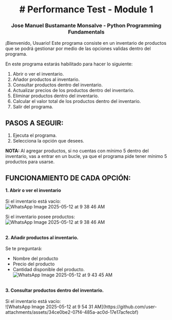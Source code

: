 <h1 align="center"># Performance Test - Module 1</h1>
<h3 align="center">Jose Manuel Bustamante Monsalve - Python Programming Fundamentals</h3>

¡Bienvenido, Usuario! Este programa consiste en un inventario de productos que se podrá gestionar por medio de las opciones validas dentro del programa.

En este programa estarás habilitado para hacer lo siguiente:

  1. Abrir o ver el inventario.
  2. Añador productos al inventario.
  3. Consultar productos dentro del inventario.
  4. Actualizar precios de los productos dentro del inventario.
  5. Eliminar productos dentro del inventario.
  6. Calcular el valor total de los productos dentro del inventario.
  7. Salir del programa.

<b><h2>PASOS A SEGUIR:</h2></b>
  1. Ejecuta el programa.
  2. Selecciona la opción que desees.<br>
  
  <b>NOTA: </b>Al agregar productos, si no cuentas con mínimo 5 dentro del inventario, vas a entrar en un bucle, ya que el programa pide tener mínimo 5 productos para usarse.

  
<b><h2>FUNCIONAMIENTO DE CADA OPCIÓN:</h2></b>
<b>1. Abrir o ver el inventario</b><br><br>
Si el inventario está vacío:<br> ![WhatsApp Image 2025-05-12 at 9 38 46 AM](https://github.com/user-attachments/assets/5f302e98-565d-4281-afb5-a68f293735fb)<br>

Si el inventario posee productos:<br> ![WhatsApp Image 2025-05-12 at 9 38 46 AM](https://github.com/user-attachments/assets/33634675-9852-4814-8d92-cd41368a8735)<br><br>

<b>2. Añadir productos al inventario.<br><br></b>
Se te preguntará: 
  - Nombre del producto
  - Precio del producto
  - Cantidad disponible del producto.<br>
![WhatsApp Image 2025-05-12 at 9 43 45 AM](https://github.com/user-attachments/assets/d1d3765f-1b49-4409-9bbd-790943cac6a0)
<br>
<b>3. Consultar productos dentro del inventario.</b><br><br>
Si el inventario está vacío:<br>![WhatsApp Image 2025-05-12 at 9 54 31 AM](https://github.com/user-attachments/assets/34ce0be2-07f4-485a-ac0d-17e17acfecbf) <br>
